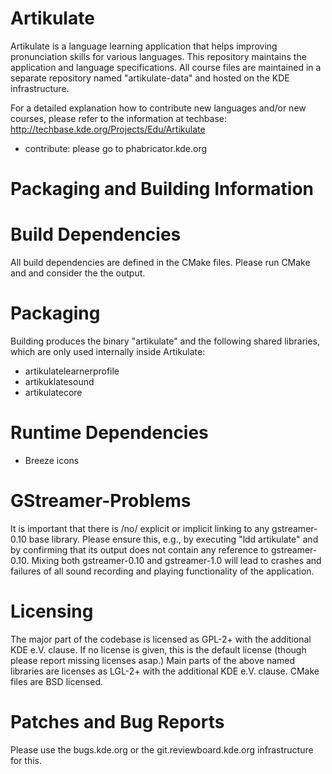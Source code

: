 Artikulate
==========

Artikulate is a language learning application that helps improving pronunciation skills for
various languages. This repository maintains the application and language specifications. All course
files are maintained in a separate repository named "artikulate-data" and hosted on the KDE
infrastructure.

For a detailed explanation how to contribute new languages and/or new courses, please refer to the
information at techbase: http://techbase.kde.org/Projects/Edu/Artikulate

* contribute: please go to phabricator.kde.org

Packaging and Building Information
==================================

# Build Dependencies

All build dependencies are defined in the CMake files. Please run CMake and and consider the
the output.

# Packaging

Building produces the binary "artikulate" and the following shared libraries, which are only used
internally inside Artikulate:

* artikulatelearnerprofile
* artikuklatesound
* artikulatecore


# Runtime Dependencies

* Breeze icons 

# GStreamer-Problems

It is important that there is /no/ explicit or implicit linking to any gstreamer-0.10 base library.
Please ensure this, e.g., by executing "ldd artikulate" and by confirming that its output does not
contain any reference to gstreamer-0.10. Mixing both gstreamer-0.10 and gstreamer-1.0 will lead
to crashes and failures of all sound recording and playing functionality of the application.


# Licensing

The major part of the codebase is licensed as GPL-2+ with the additional KDE e.V. clause. If no
license is given, this is the default license (though please report missing licenses asap.)
Main parts of the above named libraries are licenses as LGL-2+ with the additional KDE e.V. clause.
CMake files are BSD licensed.


# Patches and Bug Reports

Please use the bugs.kde.org or the git.reviewboard.kde.org infrastructure for this.

